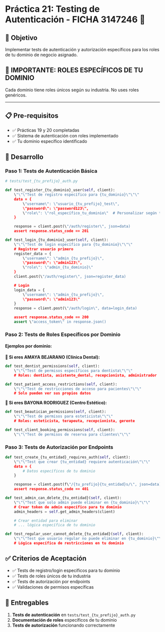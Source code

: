# Práctica 21: Testing de Autenticación - FICHA 3147246 🔐

## 🎯 Objetivo

Implementar tests de autenticación y autorización específicos para los roles de tu dominio de negocio asignado.

## 🚨 **IMPORTANTE: ROLES ESPECÍFICOS DE TU DOMINIO**

Cada dominio tiene roles únicos según su industria. No uses roles genéricos.

---

## 📋 Pre-requisitos

- ✅ Prácticas 19 y 20 completadas
- ✅ Sistema de autenticación con roles implementado
- ✅ Tu dominio específico identificado

## 🚀 Desarrollo

### Paso 1: Tests de Autenticación Básica

```python
# tests/test_{tu_prefijo}_auth.py

def test_register_{tu_dominio}_user(self, client):
    \"\"\"Test de registro específico para {tu_dominio}\"\"\"
    data = {
        \"username\": \"usuario_{tu_prefijo}_test\",
        \"password\": \"password123\",
        \"role\": \"rol_específico_tu_dominio\"  # Personalizar según tu industria
    }

    response = client.post(\"/auth/register\", json=data)
    assert response.status_code == 201

def test_login_{tu_dominio}_user(self, client):
    \"\"\"Test de login específico para {tu_dominio}\"\"\"
    # Registrar usuario primero
    register_data = {
        \"username\": \"admin_{tu_prefijo}\",
        \"password\": \"admin123\",
        \"role\": \"admin_{tu_dominio}\"
    }
    client.post(\"/auth/register\", json=register_data)

    # Login
    login_data = {
        \"username\": \"admin_{tu_prefijo}\",
        \"password\": \"admin123\"
    }
    response = client.post(\"/auth/login\", data=login_data)

    assert response.status_code == 200
    assert \"access_token\" in response.json()
```

### Paso 2: Tests de Roles Específicos por Dominio

#### Ejemplos por dominio:

**🦷 Si eres AMAYA BEJARANO (Clínica Dental):**

```python
def test_dentist_permissions(self, client):
    \"\"\"Test de permisos específicos para dentista\"\"\"
    # Roles: dentista, asistente_dental, recepcionista, administrador

def test_patient_access_restrictions(self, client):
    \"\"\"Test de restricciones de acceso para pacientes\"\"\"
    # Solo pueden ver sus propios datos
```

**💄 Si eres BAYONA RODRIGUEZ (Centro Estético):**

```python
def test_beautician_permissions(self, client):
    \"\"\"Test de permisos para esteticista\"\"\"
    # Roles: esteticista, terapeuta, recepcionista, gerente

def test_client_booking_permissions(self, client):
    \"\"\"Test de permisos de reserva para clientes\"\"\"
```

### Paso 3: Tests de Autorización por Endpoints

```python
def test_create_{tu_entidad}_requires_auth(self, client):
    \"\"\"Test que crear {tu_entidad} requiere autenticación\"\"\"
    data = {
        # Datos específicos de tu dominio
    }

    response = client.post(f\"/{tu_prefijo}{tu_entidad}s/\", json=data)
    assert response.status_code == 401

def test_admin_can_delete_{tu_entidad}(self, client):
    \"\"\"Test que solo admin puede eliminar en {tu_dominio}\"\"\"
    # Crear token de admin específico para tu dominio
    admin_headers = self.get_admin_headers(client)

    # Crear entidad para eliminar
    # ... lógica específica de tu dominio

def test_regular_user_cannot_delete_{tu_entidad}(self, client):
    \"\"\"Test que usuario regular no puede eliminar en {tu_dominio}\"\"\"
    # Lógica específica de restricciones en tu dominio
```

## ✅ Criterios de Aceptación

- ✅ Tests de registro/login específicos para tu dominio
- ✅ Tests de roles únicos de tu industria
- ✅ Tests de autorización por endpoints
- ✅ Validaciones de permisos específicas

## 🎯 Entregables

1. **Tests de autenticación** en `tests/test_{tu_prefijo}_auth.py`
2. **Documentación de roles** específicos de tu dominio
3. **Tests de autorización** funcionando correctamente

